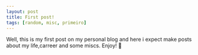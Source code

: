 ```yaml
---
layout: post
title: First post! 
tags: [random, misc, primeiro]
---
```


Well, this is my first post on my personal blog and here i expect make posts about my life,carreer and some miscs.
Enjoy! :blue_heart: